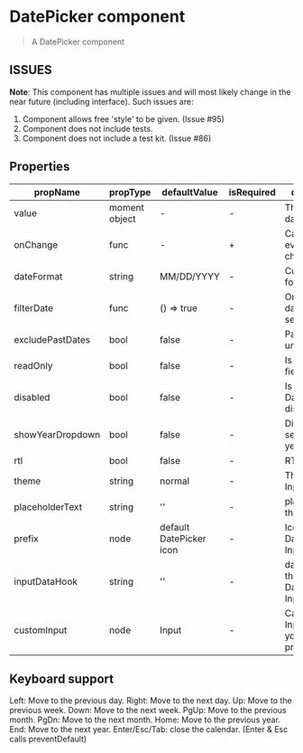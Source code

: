 # DatePicker component

> A DatePicker component

## ISSUES
__Note__: This component has multiple issues and will most likely change in the near future (including interface). Such issues are:
1. Component allows free 'style' to be given. (Issue #95)
2. Component does not include tests.
3. Component does not include a test kit. (Issue #86)

## Properties

| propName | propType | defaultValue | isRequired | description |
|----------|----------|--------------|------------|-------------|
| value | moment object | - | - | The selected date |
| onChange | func | - | + | Called upon every value change |
| dateFormat | string | MM/DD/YYYY | - | Custom date format |
| filterDate | func | () => true | - | Only the truthy dates are selectable |
| excludePastDates | bool | false | - | Past dates are unselectable |
| readOnly | bool | false | - | Is the input field readOnly |
| disabled | bool | false | - | Is the DatePicker disabled |
| showYearDropdown | bool | false | - | Display a selectable yearDropdown |
| rtl | bool | false | - | RTL mode |
| theme | string | normal | - | Theme of the Input |
| placeholderText | string | '' | - | placeholder of the Input |
| prefix | node | default DatePicker icon | - | Icon for the DatePicker's Input |
| inputDataHook | string | '' | - | dataHook for the DatePicker's Input |
| customInput | node | Input | - | Can provide Input with your custom props |

## Keyboard support

Left: Move to the previous day.
Right: Move to the next day.
Up: Move to the previous week.
Down: Move to the next week.
PgUp: Move to the previous month.
PgDn: Move to the next month.
Home: Move to the previous year.
End: Move to the next year.
Enter/Esc/Tab: close the calendar. (Enter & Esc calls preventDefault)
